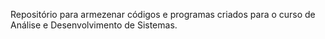 Repositório para armezenar códigos e programas criados para o curso de Análise e Desenvolvimento de Sistemas.
